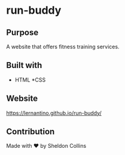# run-buddy

## Purpose
A website that offers fitness training services.

## Built with
* HTML
*CSS

## Website
https://lernantino.github.io/run-buddy/

## Contribution
Made with ❤️ by Sheldon Collins
